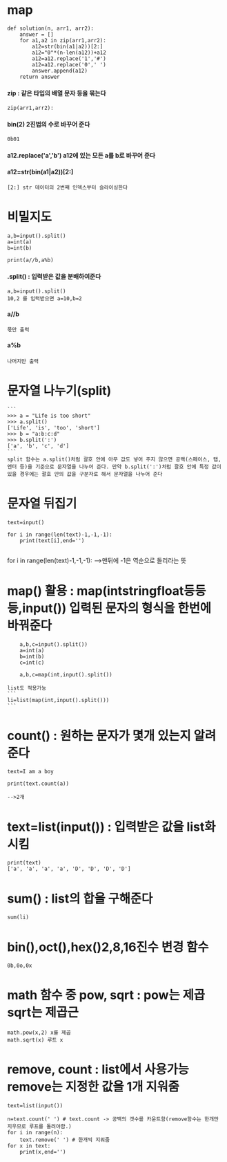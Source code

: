 # map
```
def solution(n, arr1, arr2):
    answer = []
    for a1,a2 in zip(arr1,arr2):
        a12=str(bin(a1|a2))[2:]
        a12="0"*(n-len(a12))+a12
        a12=a12.replace('1','#')
        a12=a12.replace('0',' ')
        answer.append(a12)
    return answer
```

#### zip : 같은 타입의 배열 문자 등을 묶는다
    zip(arr1,arr2):

#### bin(2) 2진법의 수로 바꾸어 준다
    0b01

#### a12.replace('a','b') a12에 있는 모든 a를 b로 바꾸어 준다

#### a12=str(bin(a1|a2))[2:]
    [2:] str 데이터의 2번째 인덱스부터 슬라이싱한다


# 비밀지도
```
a,b=input().split()
a=int(a)
b=int(b)

print(a//b,a%b)
```

#### .split() : 입력받은 값을 분배하여준다
    a,b=input().split()
    10,2 를 입력받으면 a=10,b=2 

#### a//b
    몫만 출력
#### a%b
    나머지만 출력


# 문자열 나누기(split)
    ```
    >>> a = "Life is too short"
    >>> a.split()
    ['Life', 'is', 'too', 'short']
    >>> b = "a:b:c:d"
    >>> b.split(':')
    ['a', 'b', 'c', 'd']
    ```
    split 함수는 a.split()처럼 괄호 안에 아무 값도 넣어 주지 않으면 공백(스페이스, 탭, 엔터 등)을 기준으로 문자열을 나누어 준다. 만약 b.split(':')처럼 괄호 안에 특정 값이 있을 경우에는 괄호 안의 값을 구분자로 해서 문자열을 나누어 준다

# 문자열 뒤집기
```
text=input()

for i in range(len(text)-1,-1,-1):
	print(text[i],end='')
	
```
   for i in range(len(text)-1,-1,-1): -->맨뒤에 -1은 역순으로 돌리라는 뜻 

# map() 활용 : map(intstringfloat등등등,input()) 입력된 문자의 형식을 한번에 바꿔준다
```
    a,b,c=input().split())
    a=int(a)
    b=int(b)
    c=int(c)
```
```
    a,b,c=map(int,input().split())
```
    list도 적용가능
    ```
    li=list(map(int,input().split()))
    ```


# count() : 원하는 문자가 몇개 있는지 알려준다
```
text=I am a boy

print(text.count(a))

-->2개
```

# text=list(input()) : 입력받은 값을 list화 시킴
    print(text)
    ['a', 'a', 'a', 'a', 'D', 'D', 'D', 'D']

# sum() : list의 합을 구해준다
    sum(li)



# bin(),oct(),hex()2,8,16진수 변경 함수
    0b,0o,0x


# math 함수 중 pow, sqrt : pow는 제곱 sqrt는 제곱근
    math.pow(x,2) x를 제곱
    math.sqrt(x) 루트 x


# remove, count : list에서 사용가능 remove는 지정한 값을 1개 지워줌
```
text=list(input())

n=text.count(' ') # text.count -> 공백의 갯수를 카운트함(remove함수는 한개만 지우므로 루프를 돌려야함.)
for i in range(n):
	text.remove(' ') # 한개씩 지워줌
for x in text:
	print(x,end='')
```











